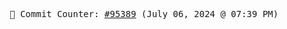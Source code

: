 <p align="center">
    <samp>
        📮 Commit Counter: <a href="https://github.com/Javascript-void0/Javascript-void0/commits/main">#95389</a> (July 06, 2024 @ 07:39 PM)
    </samp>
</p>